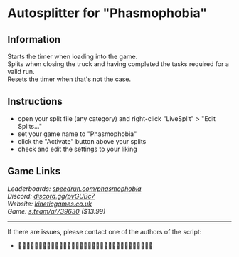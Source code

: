 # Autosplitter for "Phasmophobia"
## Information
Starts the timer when loading into the game.  
Splits when closing the truck and having completed the tasks required for a valid run.  
Resets the timer when that's not the case.

## Instructions
* open your split file (any category) and right-click "LiveSplit" > "Edit Splits..."
* set your game name to "Phasmophobia"
* click the "Activate" button above your splits
* check and edit the settings to your liking

## Game Links
*Leaderboards: [speedrun.com/phasmophobia](https://speedrun.com/phasmophobia)*  
*Discord: [discord.gg/pvGUBc7](https://discord.gg/pvGUBc7)*  
*Website: [kineticgames.co.uk](https://kineticgames.co.uk)*  
*Game: [s.team/a/739630](https://s.team/a/739630) ($13.99)*

---
If there are issues, please contact one of the authors of the script:  
* 🤡🤡🤡🤡🤡🤡🤡🤡🤡🤡🤡🤡🤡🤡🤡🤡🤡🤡🤡🤡🤡🤡🤡🤡🤡🤡🤡🤡🤡🤡🤡🤡🤡
